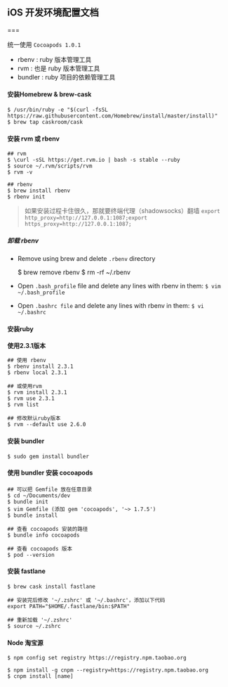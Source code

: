 ## iOS 开发环境配置文档
===

统一使用 `Cocoapods 1.0.1` 

* rbenv : ruby 版本管理工具
* rvm : 也是 ruby 版本管理工具
* bundler : ruby 项目的依赖管理工具

#### 安装Homebrew & brew-cask

	$ /usr/bin/ruby -e "$(curl -fsSL https://raw.githubusercontent.com/Homebrew/install/master/install)"
	$ brew tap caskroom/cask

#### 安装 rvm 或 rbenv

	## rvm
	$ \curl -sSL https://get.rvm.io | bash -s stable --ruby
	$ source ~/.rvm/scripts/rvm
	$ rvm -v
	
	## rbenv
	$ brew install rbenv
	$ rbenv init
	
> 如果安装过程卡住很久，那就要终端代理（shadowsocks）翻墙
> `export http_proxy=http://127.0.0.1:1087;export https_proxy=http://127.0.0.1:1087;`

##### 卸载 rbenv

* Remove using brew and delete `.rbenv` directory

	$ brew remove rbenv
	$ rm -rf ~/.rbenv

* Open `.bash_profile` file and delete any lines with rbenv in them: `$ vim ~/.bash_profile`
* Open `.bashrc file` and delete any lines with rbenv in them: `$ vi ~/.bashrc`
	
#### 安装ruby

**使用2.3.1版本**
	
	## 使用 rbenv
	$ rbenv install 2.3.1
	$ rbenv local 2.3.1

	## 或使用rvm
	$ rvm install 2.3.1
	$ rvm use 2.3.1
	$ rvm list

	## 修改默认ruby版本
	$ rvm --default use 2.6.0

#### 安装 bundler

	$ sudo gem install bundler
	
#### 使用 bundler 安装 cocoapods
	
	## 可以把 Gemfile 放在任意目录
	$ cd ~/Documents/dev
	$ bundle init
	$ vim Gemfile (添加 gem 'cocoapods', '~> 1.7.5')
	$ bundle install
	
	## 查看 cocoapods 安装的路径
	$ bundle info cocoapods 
	
	## 查看 cocoapods 版本
	$ pod --version
	
#### 安装 fastlane

 ```
 $ brew cask install fastlane
 
 ## 安装完后修改 '~/.zshrc' 或 '~/.bashrc'，添加以下代码
 export PATH="$HOME/.fastlane/bin:$PATH"
 
 ## 重新加载 '~/.zshrc'
 $ source ~/.zshrc
 ```
  
#### Node 淘宝源
 
	$ npm config set registry https://registry.npm.taobao.org
	
	$ npm install -g cnpm --registry=https://registry.npm.taobao.org
	$ cnpm install [name]
